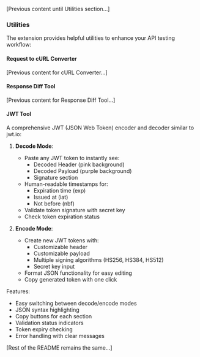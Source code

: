 [Previous content until Utilities section...]

### Utilities

The extension provides helpful utilities to enhance your API testing workflow:

#### Request to cURL Converter
[Previous content for cURL Converter...]

#### Response Diff Tool
[Previous content for Response Diff Tool...]

#### JWT Tool
A comprehensive JWT (JSON Web Token) encoder and decoder similar to jwt.io:

1. **Decode Mode**:
   - Paste any JWT token to instantly see:
     - Decoded Header (pink background)
     - Decoded Payload (purple background)
     - Signature section
   - Human-readable timestamps for:
     - Expiration time (exp)
     - Issued at (iat)
     - Not before (nbf)
   - Validate token signature with secret key
   - Check token expiration status

2. **Encode Mode**:
   - Create new JWT tokens with:
     - Customizable header
     - Customizable payload
     - Multiple signing algorithms (HS256, HS384, HS512)
     - Secret key input
   - Format JSON functionality for easy editing
   - Copy generated token with one click

Features:
- Easy switching between decode/encode modes
- JSON syntax highlighting
- Copy buttons for each section
- Validation status indicators
- Token expiry checking
- Error handling with clear messages

[Rest of the README remains the same...]